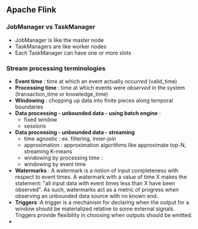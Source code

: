 ## Apache Flink 

### JobManager vs TaskManager   
  * JobManager is like the master node
  * TaskManagers are like worker nodes
  * Each TaskManager can have one or more slots

### Stream processing terminologies
 * **Event time** : time at which an event actually <i>occurred</i> (valid_time)
 * **Processing time** : time at which events were <i>observed</i> in the system (transaction_time or knowledge_time)
 * **Windowing** : chopping up data into finite pieces along temporal boundaries
 * **Data processing - unbounded data - using batch engine** :
   * fixed window
   * sessions
 * **Data processing - unbounded data - streaming**
   * time agnostic : ex. filtering, inner-join
   * approximation : approximation algorithms like approximate top-N, streaming K-means
   * windowing by processing time : 
   * windowing by event time
 * **Watermarks** : A watermark is a notion of input completeness with respect to event times. A watermark with a value of time X makes the statement: "all input data with event times less than X have been observed". As such, watermarks act as a metric of progress when observing an unbounded data source with no known end.   
 * **Triggers** :A trigger is a mechanism for declaring when the output for a window should be materialized relative to some external signals. Triggers provide flexibility in choosing when outputs should be emitted.
 * 
